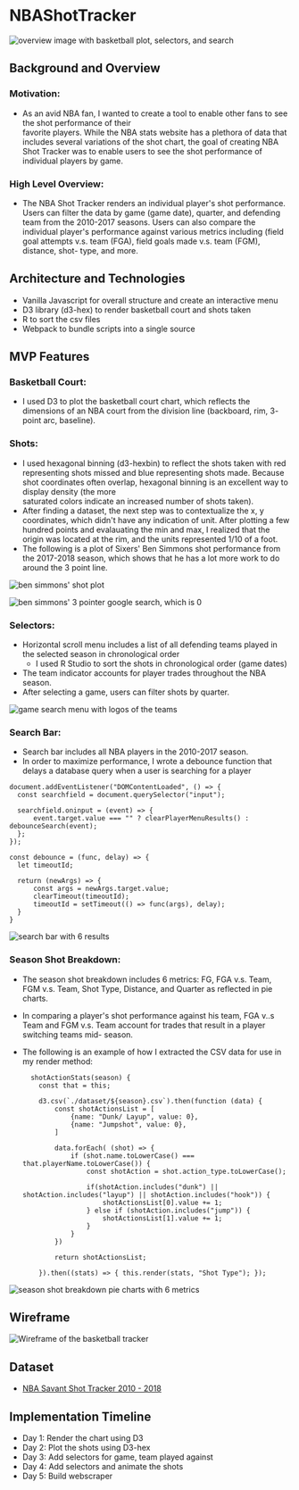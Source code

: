 # NBAShotTracker


![overview image with basketball plot, selectors, and search](screenshots/overview.png)

## Background and Overview
  ### Motivation: 
  * As an avid NBA fan, I wanted to create a tool to enable other fans to see the shot performance of their   
  favorite players. While the NBA stats website has a plethora of data that includes several variations of the shot chart, 
  the goal of creating NBA Shot Tracker was to enable users to see the shot performance of individual players 
  by game. 
  ### High Level Overview: 
  * The NBA Shot Tracker renders an individual player's shot performance. Users can 
  filter the data by game (game date), quarter, and defending team from the 2010-2017 seasons. Users can also 
  compare the individual player's performance against various metrics including (field goal attempts v.s. team (FGA), field 
  goals made v.s. team (FGM), distance, shot- type, and more.
  
## Architecture and Technologies
  * Vanilla Javascript for overall structure and create an interactive menu 
  * D3 library (d3-hex) to render basketball court and shots taken
  * R to sort the csv files 
  * Webpack to bundle scripts into a single source

## MVP Features
  ### Basketball Court: 
  * I used D3 to plot the basketball court chart, which reflects the dimensions of an NBA court from the division line 
  (backboard, rim, 3- point arc, baseline).
  
  ### Shots: 
  * I used hexagonal binning (d3-hexbin) to reflect the shots taken with red representing shots missed and blue representing 
  shots made. Because shot coordinates often overlap, hexagonal binning is an excellent way to display density (the more  
  saturated colors indicate an increased number of shots taken). 
  * After finding a dataset, the next step was to contextualize the x, y coordinates, which didn't have any indication of 
  unit. After plotting a few hundred points and evalauating the min and max, I realized that the origin was located at the 
  rim, and the units represented 1/10 of a foot. 
  * The following is a plot of Sixers' Ben Simmons shot performance from the 2017-2018 season, which shows that he has a lot 
  more work to do around the 3 point line.
  
  ![ben simmons' shot plot](screenshots/shotplot.png)
  
  ![ben simmons' 3 pointer google search, which is 0](screenshots/bensimmons.png)

  
  ### Selectors:
  * Horizontal scroll menu includes a list of all defending teams played in the selected season in chronological order
    * I used R Studio to sort the shots in chronological order (game dates)
  * The team indicator accounts for player trades throughout the NBA season.
  * After selecting a game, users can filter shots by quarter.
  
  ![game search menu with logos of the teams](screenshots/gamesearch.png)

  
  ### Search Bar: 
  * Search bar includes all NBA players in the 2010-2017 season.
  * In order to maximize performance, I wrote a debounce function that delays a database query when a user is searching for a 
  player
  
  ```
  document.addEventListener("DOMContentLoaded", () => {
    const searchfield = document.querySelector("input");

    searchfield.oninput = (event) => {
        event.target.value === "" ? clearPlayerMenuResults() : debounceSearch(event);
    };
  });

  const debounce = (func, delay) => {    
    let timeoutId;

    return (newArgs) => {
        const args = newArgs.target.value;
        clearTimeout(timeoutId);
        timeoutId = setTimeout(() => func(args), delay);
    }
  }
  ```
  
  ![search bar with 6 results](screenshots/searchbar.png)


  ### Season Shot Breakdown:
  * The season shot breakdown includes 6 metrics: FG, FGA v.s. Team, FGM v.s. Team, Shot Type, Distance, and Quarter as 
  reflected in pie charts.
  * In comparing a player's shot performance against his team, FGA v..s Team and FGM v.s. Team account for trades that result 
  in a player switching teams mid- season. 
  * The following is an example of how I extracted the CSV data for use in my render method: 
  
    ```
      shotActionStats(season) {
        const that = this;

        d3.csv(`./dataset/${season}.csv`).then(function (data) {
            const shotActionsList = [
                {name: "Dunk/ Layup", value: 0},
                {name: "Jumpshot", value: 0},
            ]

            data.forEach( (shot) => {
                if (shot.name.toLowerCase() === that.playerName.toLowerCase()) {
                    const shotAction = shot.action_type.toLowerCase();

                    if(shotAction.includes("dunk") || shotAction.includes("layup") || shotAction.includes("hook")) {
                        shotActionsList[0].value += 1;
                    } else if (shotAction.includes("jump")) {
                        shotActionsList[1].value += 1;
                    }
                }
            })

            return shotActionsList;
            
        }).then((stats) => { this.render(stats, "Shot Type"); });
    ```
    
   ![season shot breakdown pie charts with 6 metrics](screenshots/seasonbreakdown.png)
  
## Wireframe
![Wireframe of the basketball tracker](screenshots/wireframe.jpg)
  
## Dataset 
  * [NBA Savant Shot Tracker 2010 - 2018](https://nbasavant.com/shot_search.php)

## Implementation Timeline
  * Day 1: Render the chart using D3
  * Day 2: Plot the shots using D3-hex
  * Day 3: Add selectors for game, team played against
  * Day 4: Add selectors and animate the shots 
  * Day 5: Build webscraper 
